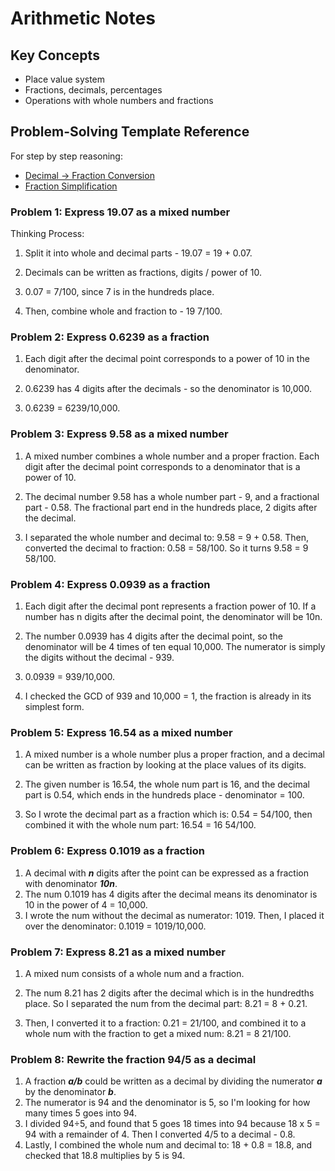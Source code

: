 <!-- Theory, definitions, formulas, summaries of what I learned -->

# Arithmetic Notes

## Key Concepts

- Place value system
- Fractions, decimals, percentages
- Operations with whole numbers and fractions

## Problem-Solving Template Reference

For step by step reasoning:

- [Decimal → Fraction Conversion](../../../TEMPLATES.md#1-decimal--fraction-conversion)
- [Fraction Simplification](../../../TEMPLATES.md#2-fraction-simplification)

### Problem 1: Express 19.07 as a mixed number

Thinking Process:

1. Split it into whole and decimal parts - 19.07 = 19 + 0.07.

2. Decimals can be written as fractions, digits / power of 10.

3. 0.07 = 7/100, since 7 is in the hundreds place.

4. Then, combine whole and fraction to - 19 7/100.

### Problem 2: Express 0.6239 as a fraction

1. Each digit after the decimal point corresponds to a power of 10 in the denominator.

2. 0.6239 has 4 digits after the decimals - so the denominator is 10,000.

3. 0.6239 = 6239/10,000.

### Problem 3: Express 9.58 as a mixed number

1. A mixed number combines a whole number and a proper fraction.
   Each digit after the decimal point corresponds to a denominator that is a power of 10.

2. The decimal number 9.58 has a whole number part - 9, and a fractional part - 0.58.
   The fractional part end in the hundreds place, 2 digits after the decimal.

3. I separated the whole number and decimal to:
   9.58 = 9 + 0.58.
   Then, converted the decimal to fraction:
   0.58 = 58/100.
   So it turns 9.58 = 9 58/100.

### Problem 4: Express 0.0939 as a fraction

1. Each digit after the decimal pont represents a fraction power of 10. If a number has n digits after the decimal point, the denominator will be 10n.

2. The number 0.0939 has 4 digits after the decimal point, so the denominator will be 4 times of ten equal 10,000. The numerator is simply the digits without the decimal - 939.

3. 0.0939 = 939/10,000.

4. I checked the GCD of 939 and 10,000 = 1, the fraction is already in its simplest form.

### Problem 5: Express 16.54 as a mixed number

1. A mixed number is a whole number plus a proper fraction, and a decimal can be written as fraction by looking at the place values of its digits.

2. The given number is 16.54, the whole num part is 16, and the decimal part is 0.54, which ends in the hundreds place - denominator = 100.

3. So I wrote the decimal part as a fraction which is:
   0.54 = 54/100, then combined it with the whole num part: 16.54 = 16 54/100.

### Problem 6: Express 0.1019 as a fraction

1. A decimal with **_n_** digits after the point can be expressed as a fraction with denominator **_10n_**.
2. The num 0.1019 has 4 digits after the decimal means its denominator is 10 in the power of 4 = 10,000.
3. I wrote the num without the decimal as numerator: 1019.
   Then, I placed it over the denominator: 0.1019 = 1019/10,000.

### Problem 7: Express 8.21 as a mixed number

1. A mixed num consists of a whole num and a fraction.

2. The num 8.21 has 2 digits after the decimal which is in the hundredths place. So I separated the num from the decimal part: 8.21 = 8 + 0.21.

3. Then, I converted it to a fraction: 0.21 = 21/100, and combined it to a whole num with the fraction to get a mixed num: 8.21 = 8 21/100.

### Problem 8: Rewrite the fraction 94/5 as a decimal

1. A fraction **_a/b_** could be written as a decimal by dividing the numerator **_a_** by the denominator **_b_**.
2. The numerator is 94 and the denominator is 5, so I'm looking for how many times 5 goes into 94.
3. I divided 94÷5, and found that 5 goes 18 times into 94 because 18 x 5 = 94 with a remainder of 4. Then I converted 4/5 to a decimal - 0.8.
4. Lastly, I combined the whole num and decimal to:
   18 + 0.8 = 18.8, and checked that 18.8 multiplies by 5 is 94.
